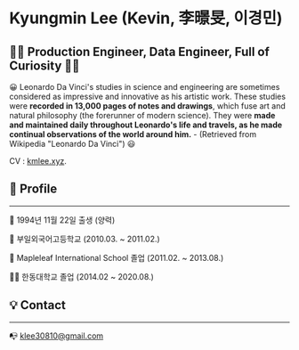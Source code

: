 # Kyungmin Lee (Kevin, 李暻旻, 이경민)

## 👨‍💻 Production Engineer, Data Engineer, Full of Curiosity 👨‍💻

😀 Leonardo Da Vinci's studies in science and engineering are sometimes considered as impressive and innovative as his artistic work. These studies were **recorded in 13,000 pages of notes and drawings**, which fuse art and natural philosophy (the forerunner of modern science). They were **made and maintained daily throughout Leonardo's life and travels, as he made continual observations of the world around him.**  -  (Retrieved from Wikipedia "Leonardo Da Vinci") 😃


CV : [kmlee.xyz](https://kmlee.xyz).

## 👦 Profile

---

👶 1994년 11월 22일 출생 (양력)

🏫 부일외국어고등학교 (2010.03. ~ 2011.02.)

🏫 Mapleleaf International School 졸업 (2011.02. ~ 2013.08.)

👨‍🎓 한동대학교 졸업 (2014.02 ~ 2020.08.)

## 💡 Contact

---

📭 klee30810@gmail.com 



<!--
**klee30810/klee30810** is a ✨ _special_ ✨ repository because its `README.md` (this file) appears on your GitHub profile.

Here are some ideas to get you started:

- 🔭 I’m currently working on ...
- 🌱 I’m currently learning ...
- 👯 I’m looking to collaborate on ...
- 🤔 I’m looking for help with ...
- 💬 Ask me about ...
- 📫 How to reach me: ...
- 😄 Pronouns: ...
- ⚡ Fun fact: ...
-->
